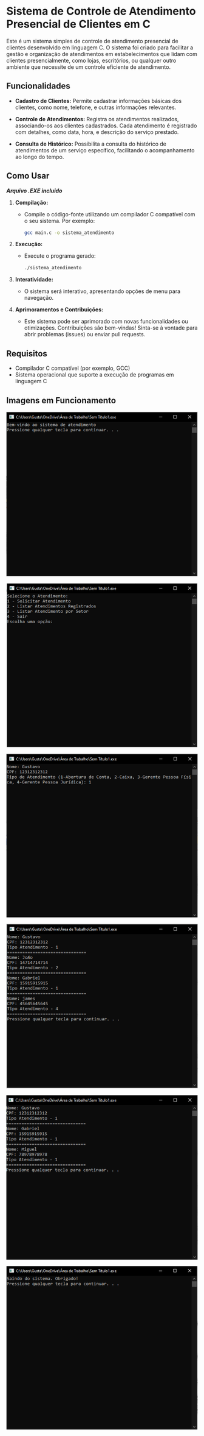 # Sistema de Controle de Atendimento Presencial de Clientes em C

Este é um sistema simples de controle de atendimento presencial de clientes desenvolvido em linguagem C. O sistema foi criado para facilitar a gestão e organização de atendimentos em estabelecimentos que lidam com clientes presencialmente, como lojas, escritórios, ou qualquer outro ambiente que necessite de um controle eficiente de atendimento.

## Funcionalidades

- **Cadastro de Clientes:** Permite cadastrar informações básicas dos clientes, como nome, telefone, e outras informações relevantes.

- **Controle de Atendimentos:** Registra os atendimentos realizados, associando-os aos clientes cadastrados. Cada atendimento é registrado com detalhes, como data, hora, e descrição do serviço prestado.

- **Consulta de Histórico:** Possibilita a consulta do histórico de atendimentos de um serviço específico, facilitando o acompanhamento ao longo do tempo.

## Como Usar

*****Arquivo .EXE incluido*****


1. **Compilação:**
   - Compile o código-fonte utilizando um compilador C compatível com o seu sistema. Por exemplo:
     ```bash
     gcc main.c -o sistema_atendimento
     ```

2. **Execução:**
   - Execute o programa gerado:
     ```bash
     ./sistema_atendimento
     ```

3. **Interatividade:**
   - O sistema será interativo, apresentando opções de menu para navegação.

4. **Aprimoramentos e Contribuições:**
   - Este sistema pode ser aprimorado com novas funcionalidades ou otimizações. Contribuições são bem-vindas! Sinta-se à vontade para abrir problemas (issues) ou enviar pull requests.

     

## Requisitos

- Compilador C compatível (por exemplo, GCC)
- Sistema operacional que suporte a execução de programas em linguagem C

## Imagens em Funcionamento

![](assets/screen_1.PNG)

![](assets/screen_2.PNG)

![](assets/screen_3.PNG)

![](assets/screen_4.PNG)

![](assets/screen_5.PNG)

![](assets/screen_6.PNG)
